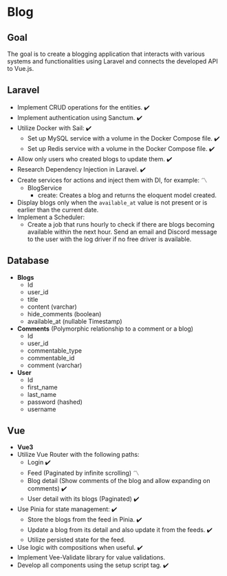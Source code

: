 # Blog

## Goal
The goal is to create a blogging application that interacts with various systems and functionalities using Laravel and connects the developed API to Vue.js.

## Laravel
- Implement CRUD operations for the entities. :heavy_check_mark:
- Implement authentication using Sanctum. :heavy_check_mark:
- Utilize Docker with Sail: :heavy_check_mark:
    - Set up MySQL service with a volume in the Docker Compose file. :heavy_check_mark:
    - Set up Redis service with a volume in the Docker Compose file. :heavy_check_mark:
- Allow only users who created blogs to update them. :heavy_check_mark:
- Research Dependency Injection in Laravel. :heavy_check_mark:
- Create services for actions and inject them with DI, for example: :part_alternation_mark:
    - BlogService
        - create: Creates a blog and returns the eloquent model created.
- Display blogs only when the `available_at` value is not present or is earlier than the current date.
- Implement a Scheduler:
    - Create a job that runs hourly to check if there are blogs becoming available within the next hour. Send an email and Discord message to the user with the log driver if no free driver is available.

## Database
- **Blogs**
    - Id
    - user_id
    - title
    - content (varchar)
    - hide_comments (boolean)
    - available_at (nullable Timestamp)
- **Comments** (Polymorphic relationship to a comment or a blog)
    - Id
    - user_id
    - commentable_type
    - commentable_id
    - comment (varchar)
- **User**
    - Id
    - first_name
    - last_name
    - password (hashed)
    - username

## Vue
- **Vue3**
- Utilize Vue Router with the following paths: 
    - Login :heavy_check_mark:
    - Feed (Paginated  by infinite scrolling) :part_alternation_mark:
    - Blog detail (Show comments of the blog and allow expanding on comments) :heavy_check_mark:
    - User detail with its blogs (Paginated) :heavy_check_mark:
- Use Pinia for state management: :heavy_check_mark:
    - Store the blogs from the feed in Pinia. :heavy_check_mark:
    - Update a blog from its detail and also update it from the feeds. :heavy_check_mark:
    - Utilize persisted state for the feed. 
- Use logic with compositions when useful. :heavy_check_mark:
- Implement Vee-Validate library for value validations.
- Develop all components using the setup script tag. :heavy_check_mark:
